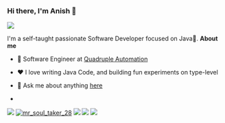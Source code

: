 ### Hi there, I'm Anish 👋

![](https://komarev.com/ghpvc/?username=anishnl)

I'm a self-taught passionate Software Developer focused on Java💙.
**About me**

- 💼 Software Engineer at [Quadruple Automation](https://www.quadrupleautomation.com/)

- ❤️ I love writing Java Code, and building fun experiments on type-level

- 💬 Ask me about anything [here](https://github.com/anishnl/anishnl/issues)
- <p align='center'>
<a href="">
  <img src="https://img.shields.io/badge/twitter-%231DA1F2.svg?&style=for-the-badge&logo=x&logoColor=black"/></a>
<a href="https://www.instagram.com/mr_soul_taker_28/" target="blank">
  <img src="https://img.shields.io/badge/Instagram%20-%23E4405F.svg?&style=for-the-badge&logo=Instagram&logoColor=white" alt="mr_soul_taker_28"/></a> 
<a href="mailto:anish28701@gmail.com">
  <img src="https://img.shields.io/badge/email me-%23D14836.svg?&style=for-the-badge&logo=gmail&logoColor=white"/></a>
 <a href="https://www.linkedin.com/in/anishnl/">
  <img src="https://img.shields.io/badge/linkedin-%230077B5.svg?&style=for-the-badge&logo=linkedin&logoColor=white" /></a>
<a href="http://wa.me/918524811013?text=Hello Anish">
  <img src="https://img.shields.io/badge/whatsapp-%34B7F1.svg?&style=for-the-badge&logo=whatsapp&logoColor=white" /></a>
  
</p>
<!--
**anishnl/anishnl** is a ✨ _special_ ✨ repository because its `README.md` (this file) appears on your GitHub profile.

Here are some ideas to get you started:

- 🔭 I’m currently working on ...
- 🌱 I’m currently learning ...
- 👯 I’m looking to collaborate on ...
- 🤔 I’m looking for help with ...
- 💬 Ask me about ...
- 📫 How to reach me: ...
- 😄 Pronouns: ...
- ⚡ Fun fact: ...
-->
